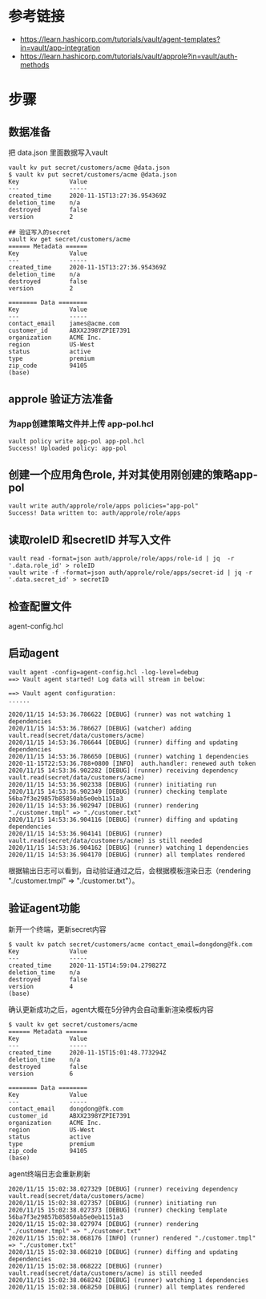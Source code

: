 # 参考链接
- https://learn.hashicorp.com/tutorials/vault/agent-templates?in=vault/app-integration
- https://learn.hashicorp.com/tutorials/vault/approle?in=vault/auth-methods
# 步骤
## 数据准备
把 data.json 里面数据写入vault

```shell script
vault kv put secret/customers/acme @data.json
$ vault kv put secret/customers/acme @data.json
Key              Value
---              -----
created_time     2020-11-15T13:27:36.954369Z
deletion_time    n/a
destroyed        false
version          2

## 验证写入的secret
vault kv get secret/customers/acme
====== Metadata ======
Key              Value
---              -----
created_time     2020-11-15T13:27:36.954369Z
deletion_time    n/a
destroyed        false
version          2

======== Data ========
Key              Value
---              -----
contact_email    james@acme.com
customer_id      ABXX2398YZPIE7391
organization     ACME Inc.
region           US-West
status           active
type             premium
zip_code         94105
(base)
```

## approle 验证方法准备
### 为app创建策略文件并上传 app-pol.hcl
```shell script
vault policy write app-pol app-pol.hcl
Success! Uploaded policy: app-pol
```

## 创建一个应用角色role, 并对其使用刚创建的策略app-pol
```shell script
vault write auth/approle/role/apps policies="app-pol"
Success! Data written to: auth/approle/role/apps
```

## 读取roleID 和secretID 并写入文件
```shell script
vault read -format=json auth/approle/role/apps/role-id | jq  -r '.data.role_id' > roleID
vault write -f -format=json auth/approle/role/apps/secret-id | jq -r '.data.secret_id' > secretID
```

## 检查配置文件
agent-config.hcl

## 启动agent
```shell script
vault agent -config=agent-config.hcl -log-level=debug
==> Vault agent started! Log data will stream in below:

==> Vault agent configuration:
......

2020/11/15 14:53:36.786622 [DEBUG] (runner) was not watching 1 dependencies
2020/11/15 14:53:36.786627 [DEBUG] (watcher) adding vault.read(secret/data/customers/acme)
2020/11/15 14:53:36.786644 [DEBUG] (runner) diffing and updating dependencies
2020/11/15 14:53:36.786650 [DEBUG] (runner) watching 1 dependencies
2020-11-15T22:53:36.788+0800 [INFO]  auth.handler: renewed auth token
2020/11/15 14:53:36.902282 [DEBUG] (runner) receiving dependency vault.read(secret/data/customers/acme)
2020/11/15 14:53:36.902338 [DEBUG] (runner) initiating run
2020/11/15 14:53:36.902349 [DEBUG] (runner) checking template 56ba7f3e29857b85850ab5e0eb1151a3
2020/11/15 14:53:36.902947 [DEBUG] (runner) rendering "./customer.tmpl" => "./customer.txt"
2020/11/15 14:53:36.904116 [DEBUG] (runner) diffing and updating dependencies
2020/11/15 14:53:36.904141 [DEBUG] (runner) vault.read(secret/data/customers/acme) is still needed
2020/11/15 14:53:36.904162 [DEBUG] (runner) watching 1 dependencies
2020/11/15 14:53:36.904170 [DEBUG] (runner) all templates rendered
```
根据输出日志可以看到，自动验证通过之后，会根据模板渲染日志（rendering "./customer.tmpl" => "./customer.txt"）。

## 验证agent功能
新开一个终端，更新secret内容
```shell script
$ vault kv patch secret/customers/acme contact_email=dongdong@fk.com
Key              Value
---              -----
created_time     2020-11-15T14:59:04.279827Z
deletion_time    n/a
destroyed        false
version          4
(base)
```

确认更新成功之后，agent大概在5分钟内会自动重新渲染模板内容
```shell script
$ vault kv get secret/customers/acme
====== Metadata ======
Key              Value
---              -----
created_time     2020-11-15T15:01:48.773294Z
deletion_time    n/a
destroyed        false
version          6

======== Data ========
Key              Value
---              -----
contact_email    dongdong@fk.com
customer_id      ABXX2398YZPIE7391
organization     ACME Inc.
region           US-West
status           active
type             premium
zip_code         94105
(base)
```

agent终端日志会重新刷新
```shell script
2020/11/15 15:02:38.027329 [DEBUG] (runner) receiving dependency vault.read(secret/data/customers/acme)
2020/11/15 15:02:38.027357 [DEBUG] (runner) initiating run
2020/11/15 15:02:38.027373 [DEBUG] (runner) checking template 56ba7f3e29857b85850ab5e0eb1151a3
2020/11/15 15:02:38.027974 [DEBUG] (runner) rendering "./customer.tmpl" => "./customer.txt"
2020/11/15 15:02:38.068176 [INFO] (runner) rendered "./customer.tmpl" => "./customer.txt"
2020/11/15 15:02:38.068210 [DEBUG] (runner) diffing and updating dependencies
2020/11/15 15:02:38.068222 [DEBUG] (runner) vault.read(secret/data/customers/acme) is still needed
2020/11/15 15:02:38.068242 [DEBUG] (runner) watching 1 dependencies
2020/11/15 15:02:38.068250 [DEBUG] (runner) all templates rendered
```